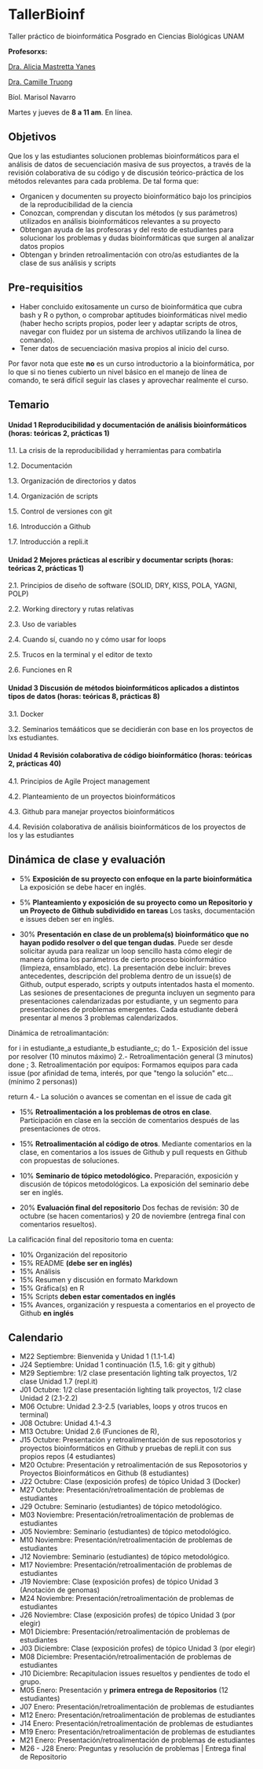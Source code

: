 # TallerBioinf
Taller práctico de bioinformática Posgrado en Ciencias Biológicas UNAM

**Profesorxs:** 

[Dra. Alicia Mastretta Yanes](http://mastrettayanes-lab.org/)

[Dra. Camille Truong](https://camilletruong.wixsite.com/home#!)

Bíol. Marisol Navarro

Martes y jueves de **8 a 11 am**. En línea.

## Objetivos

Que los y las estudiantes solucionen problemas bioinformáticos para el análisis de datos de secuenciación masiva de sus proyectos, a través de la revisión colaborativa de su código y de discusión teórico-práctica de los métodos relevantes para cada problema. De tal forma que:

  *	Organicen y documenten su proyecto bioinformático bajo los principios de la reproducibilidad de la ciencia
  * Conozcan, comprendan y discutan los métodos (y sus parámetros) utilizados en análisis bioinformáticos relevantes a su proyecto
  *	Obtengan ayuda de las profesoras y del resto de estudiantes para solucionar los problemas y dudas bioinformáticas que surgen al analizar datos propios
  *	Obtengan y brinden retroalimentación con otro/as estudiantes de la clase de sus análisis y scripts
  
## Pre-requisitios

  * Haber concluido exitosamente un curso de bioinformática que cubra bash y R o python, o comprobar aptitudes bioinformáticas nivel medio (haber hecho scripts propios, poder leer y adaptar scripts de otros, navegar con fluidez por un sistema de archivos utilizando la línea de comando).
  * Tener datos de secuenciación masiva propios al inicio del curso.
  
Por favor nota que este **no** es un curso introductorio a la bioinformática, por lo que si no tienes cubierto un nivel básico en el manejo de línea de comando, te será difícil seguir las clases y aprovechar realmente el curso. 

## Temario 

#### Unidad 1 Reproducibilidad y documentación de análisis bioinformáticos (horas: teóricas 2, prácticas 1)
1.1.	La crisis de la reproducibilidad y herramientas para combatirla

1.2.	Documentación 

1.3.	Organización de directorios y datos

1.4.	Organización de scripts 

1.5.	Control de versiones con git

1.6.	Introducción a Github 

1.7.  Introducción a repli.it

#### Unidad 2 Mejores prácticas al escribir y documentar scripts (horas: teóricas 2, prácticas 1)
2.1. Principios de diseño de software (SOLID, DRY, KISS, POLA, YAGNI, POLP)

2.2. Working directory y rutas relativas

2.3. Uso de variables 

2.4. Cuando sí, cuando no y cómo usar for loops

2.5. Trucos en la terminal y el editor de texto

2.6. Funciones en R

#### Unidad 3 Discusión de métodos bioinformáticos aplicados a distintos tipos de datos (horas: teóricas 8, prácticas 8)

3.1. Docker 

3.2. Seminarios temááticos que se decidierán con base en los proyectos de lxs estudiantes.

#### Unidad 4 Revisión colaborativa de código bioinformático (horas: teóricas 2, prácticas 40)

4.1. Principios de Agile Project management

4.2. Planteamiento de un proyectos bioinformáticos

4.3. Github para manejar proyectos bioinformáticos

4.4. Revisión colaborativa de análisis bioinformáticos de los proyectos de los y las estudiantes


## Dinámica de clase y evaluación

* 5% **Exposición de su proyecto con enfoque en la parte bioinformática** La exposición se debe hacer en inglés.

* 5% **Planteamiento y exposición de su proyecto como un Repositorio y un Proyecto de Github subdividido en tareas** Los tasks, documentación e issues deben ser en inglés.

* 30% **Presentación en clase de un problema(s) bioinformático que no hayan podido resolver o del que tengan dudas**. Puede ser desde solicitar ayuda para realizar un loop sencillo hasta cómo elegir de manera óptima los parámetros de cierto proceso bioinformático (limpieza, ensamblado, etc). La presentación debe incluir: breves antecedentes, descripción del problema dentro de un issue(s) de Github, output esperado, scripts y outputs intentados hasta el momento. Las sesiones de presentaciones de pregunta incluyen un segmento para presentaciones calendarizadas por estudiante, y un segmento para presentaciones de problemas emergentes. Cada estudiante deberá presentar al menos 3 problemas calendarizados.

Dinámica de retroalimantación:

for i in estudiante_a estudiante_b estudiante_c; do
1.- Exposición del issue por resolver (10 minutos máximo)
2.- Retroalimentación general (3 minutos)
done
;
3. Retroalimentación por equípos:
  Formamos equipos para cada issue (por afinidad de tema, interés, por que "tengo la solución" etc... (mínimo 2 personas))

return
4.- La solución o avances se comentan en el issue de cada git

* 15% **Retroalimentación a los problemas de otros en clase**. Participación en clase en la sección de comentarios después de las presentaciones de otros.

* 15% **Retroalimentación al código de otros**. Mediante comentarios en la clase, en comentarios a los issues de Github y pull requests en Github con propuestas de soluciones.

* 10% **Seminario de tópico metodológico.** Preparación, exposición y discusión de tópicos metodológicos. La exposición del seminario debe ser en inglés.

* 20% **Evaluación final del repositorio** Dos fechas de revisión: 30 de octubre (se hacen comentarios) y 20 de noviembre (entrega final con comentarios resueltos).

La calificación final del repositorio toma en cuenta:

* 10% Organización del repositorio
* 15% README **(debe ser en inglés)**
* 15% Análisis
* 15% Resumen y discusión en formato Markdown 
* 15% Gráfica(s) en R
* 15% Scripts **deben estar comentados en inglés**
* 15% Avances, organización y respuesta a comentarios en el proyecto de Github **en inglés**


## Calendario

* M22 Septiembre: Bienvenida y Unidad 1 (1.1-1.4)
* J24 Septiembre: Unidad 1 continuación (1.5, 1.6: git y github)
* M29 Septiembre: 1/2 clase presentación lighting talk proyectos, 1/2 clase Unidad 1.7 (repl.it)
* J01 Octubre: 1/2 clase presentación lighting talk proyectos, 1/2 clase Unidad 2 (2.1-2.2)
* M06 Octubre: Unidad 2.3-2.5 (variables, loops y otros trucos en terminal)
* J08 Octubre: Unidad 4.1-4.3
* M13 Octubre: Unidad 2.6 (Funciones de R), 
* J15 Octubre: Presentación y retroalimentación de sus reposotorios y proyectos bioinformáticos en Github y pruebas de repli.it con sus propios repos (4 estudiantes)
* M20 Octubre: Presentación y retroalimentación de sus Reposotorios y Proyectos Bioinformáticos en Github (8 estudiantes)
* J22 Octubre: Clase (exposición profes) de tópico Unidad 3 (Docker)
* M27 Octubre: Presentación/retroalimentación de problemas de estudiantes
* J29 Octubre: Seminario (estudiantes) de tópico metodológico.
* M03 Noviembre: Presentación/retroalimentación de problemas de estudiantes
* J05 Noviembre: Seminario (estudiantes) de tópico metodológico.
* M10 Noviembre: Presentación/retroalimentación de problemas de estudiantes
* J12 Noviembre: Seminario (estudiantes) de tópico metodológico.
* M17 Noviembre: Presentación/retroalimentación de problemas de estudiantes
* J19 Noviembre: Clase (exposición profes) de tópico Unidad 3 (Anotación de genomas)
* M24 Noviembre: Presentación/retroalimentación de problemas de estudiantes
* J26 Noviembre: Clase (exposición profes) de tópico Unidad 3 (por elegir)
* M01 Diciembre: Presentación/retroalimentación de problemas de estudiantes
* J03 Diciembre: Clase (exposición profes) de tópico Unidad 3 (por elegir)
* M08 Diciembre: Presentación/retroalimentación de problemas de estudiantes
* J10 Diciembre: Recapitulacion issues resueltos y pendientes de todo el grupo.
* M05 Enero: Presentación y **primera entrega de Repositorios** (12 estudiantes)
* J07 Enero: Presentación/retroalimentación de problemas de estudiantes 
* M12 Enero: Presentación/retroalimentación de problemas de estudiantes 
* J14  Enero: Presentación/retroalimentación de problemas de estudiantes
* M19  Enero: Presentación/retroalimentación de problemas de estudiantes
* M21 Enero: Presentación/retroalimentación de problemas de estudiantes
* M26 - J28 Enero: Preguntas y resolución de problemas | Entrega final de Repositorio
